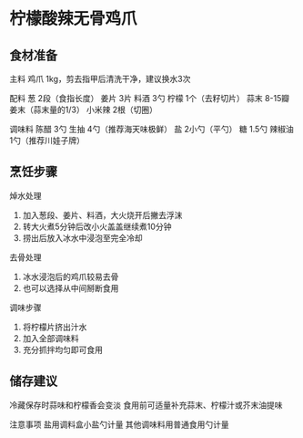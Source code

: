 # 柠檬酸辣无骨鸡爪

## 食材准备

主料
鸡爪 1kg，剪去指甲后清洗干净，建议换水3次

配料
葱 2段（食指长度）
姜片 3片
料酒 3勺
柠檬 1个（去籽切片）
蒜末 8-15瓣
姜末（蒜末量的1/3）
小米辣 2根（切圈）

调味料
陈醋 3勺
生抽 4勺（推荐海天味极鲜）
盐 2小勺（平勺）
糖 1.5勺
辣椒油 1勺（推荐川娃子牌）

## 烹饪步骤

焯水处理
1. 加入葱段、姜片、料酒，大火烧开后撇去浮沫
2. 转大火煮5分钟后改小火盖盖继续煮10分钟
3. 捞出后放入冰水中浸泡至完全冷却

去骨处理
1. 冰水浸泡后的鸡爪较易去骨
2. 也可以选择从中间掰断食用

调味步骤
1. 将柠檬片挤出汁水
2. 加入全部调味料
3. 充分抓拌均匀即可食用

## 储存建议

冷藏保存时蒜味和柠檬香会变淡
食用前可适量补充蒜末、柠檬汁或芥末油提味

注意事项
盐用调料盒小盐勺计量
其他调味料用普通食用勺计量

